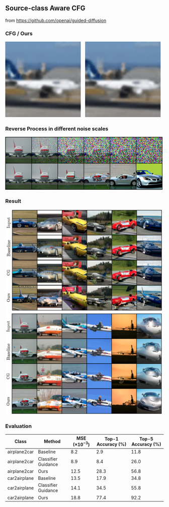 ## Source-class Aware CFG

from https://github.com/openai/guided-diffusion

### CFG / Ours

<img src="docs/img/gif/img90_run0_t150_cfg.gif" width="240px">　<img src="docs/img/gif/img90_run0_t150_tcfg.gif" width="240px">

### Reverse Process in different noise scales

<img src="docs/img/presentation/forward_reverse_r200.png" width="500px">

### Result

<img src="docs/img/gallery/airplane2car.png" width="500px">

<img src="docs/img/gallery/car2airplane.png" width="500px">

### Evaluation

| Class        | Method              | MSE $(\times 10^{-3})$ | Top-1 Accuracy (\%) | Top-5 Accuracy (\%) |
| ------------ | ------------------- | ---------------------- | ------------------- | ------------------- |
| airplane2car | Baseline            | 8.2                    | 2.9                 | 11.8                |
| airplane2car | Classifier Guidance | 8.9                    | 8.4                 | 26.0                |
| airplane2car | Ours                | 12.5                   | 28.3                | 56.8                |
| car2airplane | Baseline            | 13.5                   | 17.9                | 34.8                |
| car2airplane | Classifier Guidance | 14.1                   | 34.5                | 55.8                |
| car2airplane | Ours                | 18.8                   | 77.4                | 92.2                |
